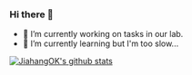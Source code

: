 ### Hi there 👋

- 🔭 I’m currently working on tasks in our lab.
- 🌱 I’m currently learning but I'm too slow...

[![JiahangOK's github stats](https://github-readme-stats.vercel.app/api?username=JiahangOK)](https://github.com/JiahangOK/github-readme-stats)


